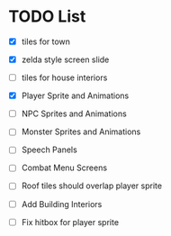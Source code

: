 # TODO List 

- [x] tiles for town
- [x] zelda style screen slide 
- [ ] tiles for house interiors
- [x] Player Sprite and Animations 
- [ ] NPC Sprites and Animations 
- [ ] Monster Sprites and Animations 
- [ ] Speech Panels
- [ ] Combat Menu Screens
- [ ] Roof tiles should overlap player sprite 
- [ ] Add Building Interiors 
- [ ] Fix hitbox for player sprite 

